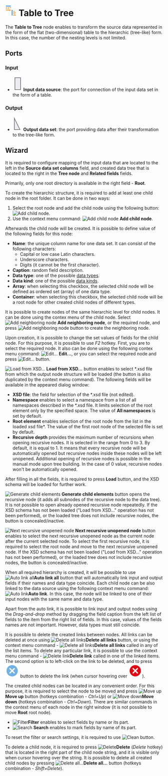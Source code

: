 # ![ ](../../images/icons/components/data-to-tree_default.svg) Table to Tree

The **Table to Tree** node enables to transform the source data represented in the form of the flat (two-dimensional) table to the hierarchic (tree-like) form. In this case, the number of the nesting levels is not limited.

## Ports

### Input

* ![Input data source](../../images/icons/app/node/ports/inputs/table_inactive.svg) **Input data source**: the port for connection of the input data set in the form of a table.

### Output

* ![Output data set](../../images/icons/app/node/ports/outputs/tree_inactive.svg) **Output data set**: the port providing data after their transformation to the tree-like form.

## Wizard

It is required to configure mapping of the input data that are located to the left in the **Source data set columns** field, and created data tree that is located to the right in the **Tree node** and **Related fields** fields.

Primarily, only one root directory is available in the right field - **Root**.

To create the hierarchic structure, it is required to add at least one child node in the root folder. It can be done in two ways:

1. Select the root node and add the child node using the following button: ![Add child node](../../images/icons/wizards/datatree/add-child_default.svg).
2. Use the context menu command: ![Add child node](../../images/icons/wizards/datatree/add-child_default.svg) **Add child node**.

Afterwards the child node will be created. It is possible to define value of the following fields for this node:

* **Name**: the unique column name for one data set. It can consist of the following characters:
   * Capital or low case Latin characters.
   * Underscore characters.
   * Digits (it cannot be the first character).
* **Caption**: random field description.
* **Data type**: one of the possible [data types](./../../data/datatype.md).
* **Data kind**: one of the possible [data kinds](./../../data/datakind.md).
* **Array**: when selecting this checkbox, the selected child node will be defined as ordered set (array) of one data type.
* **Container**: when selecting this checkbox, the selected child node will be a root node for other created child nodes of different types.

It is possible to create nodes of the same hierarchic level for child nodes. It can be done using the contex menu of the child node. Select ![Add neighboring node](../../images/icons/wizards/datatree/add-neighbor_default.svg) **Add neighboring node**, or the required node, and press ![Add neighboring node](../../images/icons/wizards/datatree/add-neighbor_default.svg) button to create the neighboring node.

Upon creation, it is possible to change the set values of fields for the child node. For this purpose, it is possible to use *F2* hotkey. First, you are to select the required node. It also can be done using the following contex menu command: ![Edit...](../../images/icons/toolbar-controls/edit_default.svg) **Edit...**, or you can select the required node and press ![Edit...](../../images/icons/toolbar-controls/edit_default.svg) button.

![Load from XSD...](../../images/icons/toolbar-controls/import-from-xsd_default.svg) **Load from XSD...** button enables to select *.xsd file from which the output node structure will be loaded (the button is also duplicated by the context menu command). The following fields will be available in the appeared dialog window:

* **XSD file**: the field for selection of the *.xsd file (not edited).
* **Namespace** enables to select a namespace from a list of all namespaces described in the *.xsd file. It limits selection of the root element only by the specified space. The value of **All namespaces** is set by default.
* **Root element** enables selection of the root node from the list in the loaded xsd file*. The value of the first root node of the selected file is set by default.
* **Recursive depth** provides the maximum number of recursions when opening recursive nodes. It is selected in the range from 0 to 3. By default, it is equal to 1. It means that every recursive node will be automatically opened but recursive nodes inside these nodes will be left unopened. Additional opening of recursive nodes is possible in the manual mode upon tree building. In the case of 0 value, recursive nodes won't be automatically opened.

After filling in all the fields, it is required to press **Load** button, and the XSD schema will be loaded for further work.

![Generate child elements](../../images/icons/toolbar-controls/open-all_default.svg) **Generate child elements** button opens the recursive node (it adds all subnodes of the recursive node to the data tree). It is not possible to open already opened recursive node repeatedly. If the XSD schema has not been loaded ("Load from XSD..." operation has not been performed), or the loaded tree does not include recursive nodes, the button is concealed/inactive.

![Next recursive unopened node](../../images/icons/toolbar-controls/find-next_default.svg) **Next recursive unopened node** button enables to select the next recursive unopened node as the current node after the current selected node. To select the first recursive node, it is required to select the root node and move to the next recursive unopened node. If the XSD schema has not been loaded ("Load from XSD..." operation has not been performed), or the loaded tree does not include recursive nodes, the button is concealed/inactive.

When all required hierarchy is created, it will be possible to use ![Auto link all](../../images/icons/toolbar-controls/auto-connect_default.svg)**Auto link all** button that will automatically link input and output fields if their names and data type coincide. Each child node can be also linked to the data source using the following context menu command: ![Auto link](../../images/icons/toolbar-controls/auto-connect_default.svg)**Auto link**. In this case, the node will be linked to one of their input nodes with the same name and data type.

Apart from the auto link, it is possible to link input and output nodes using the *Drag-and-drop* method by dragging the field caption from the left list of fields to the item from the right list of fields. In this case, values of the fields names are not important. However, data types must still coincide.

It is possible to delete the created links between nodes. All links can be deleted at once using ![Delete all links](../../images/icons/toolbar-controls/remove-all-links_default.svg)**Delete all links** button, or using the context menu command - ![Delete all links](../../images/icons/toolbar-controls/remove-all-links_default.svg)**Delete all links** called in any of the list items. To delete any particular link, it is possible to use the context menu command - ![Delete link](../../images/icons/toolbar-controls/delete_default.svg)**Delete link** called in one of the linked items. The second option is to left-click on the link to be deleted, and to press ![Delete link](../../images/icons/link-grid/remove-link_selected.svg) button to delete the link (when cursor hovering over ![Delete link](../../images/icons/link-grid/remove-link_hover.svg)).

The created child nodes can be located in any convenient order. For this purpose, it is required to select the node to be moved and press ![Move up](../../images/icons/toolbar-controls/moveup_default.svg)**Move up** button (hotkeys combination - *Ctrl+Up*) or ![Move down](../../images/icons/toolbar-controls/movedown_default.svg)**Move down** (hotkeys combination - *Ctrl+Down*). There are similar commands in the context menu of each node in the right window (it is not possible to move **Root** root node).

* ![Filter](../../images/icons/toolbar-controls/filter_default.svg)**Filter** enables to select fields by name or its part.
* ![Search](../../images/icons/toolbar-controls/zoom_default.svg) **Search** enables to mark fields by name of its part.

To reset the filter or search settings, it is required to use ![Clean](../../images/icons/filterdata/filterdata-delete_hover_10x10.svg) button.

To delete a child node, it is required to press ![Delete](../../images/icons/toolbar-controls/delete_default.svg)**Delete** (*Delete* hotkey) that is located in the right part of the child node string, and it is visible only when cursor hovering over the string. It is possible to delete all created child nodes by pressing ![Delete all...](../../images/icons/toolbar-controls/delete-all_default.svg)**Delete all...** button (hotkeys combination - *Shift+Delete*).

